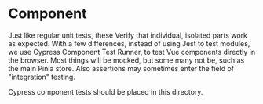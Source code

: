 # Component

Just like regular unit tests, these Verify that individual, isolated parts work
as expected. With a few differences, instead of using Jest to test modules, we
use Cypress Component Test Runner, to test Vue components directly in the browser.
Most things will be mocked, but some many not be, such as the main Pinia store. Also
assertions may sometimes enter the field of "integration" testing.

Cypress component tests should be placed in this directory.
